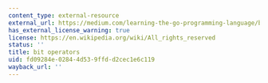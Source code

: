 ```yaml
---
content_type: external-resource
external_url: https://medium.com/learning-the-go-programming-language/bit-hacking-with-go-e0acee258827
has_external_license_warning: true
license: https://en.wikipedia.org/wiki/All_rights_reserved
status: ''
title: bit operators
uid: fd09284e-0284-4d53-9ffd-d2cec1e6c119
wayback_url: ''
---
```

